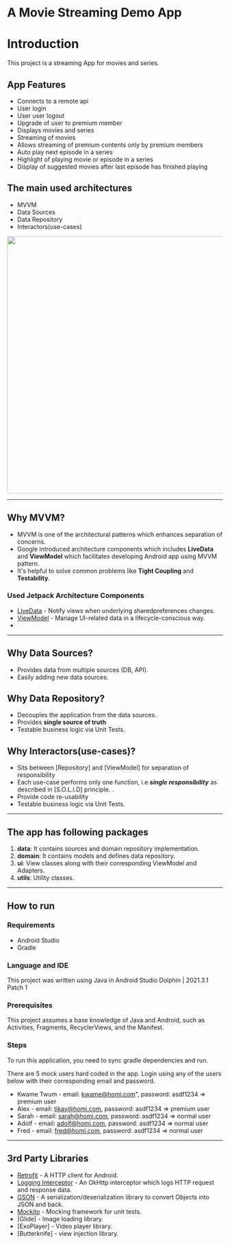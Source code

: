 # A Movie Streaming Demo App

# Introduction
This project is a streaming App for movies and series.

## App Features
- Connects to a remote api
- User login
- User user logout
- Upgrade of user to premium member
- Displays movies and series
- Streaming of movies
- Allows streaming of premium contents only by premium members
- Auto play next episode in a series
- Highlight of playing movie or episode in a series
- Display of suggested movies after last episode has finished playing

## The main used architectures
* MVVM
* Data Sources
* Data Repository
* Interactors(use-cases)


<p align="center">
    <img src="https://i.imgur.com/P3V0gwq.png" width="600">
</p>

---

## Why MVVM?
* MVVM is one of the architectural patterns which enhances separation of concerns.
* Google introduced architecture components which includes **LiveData** and **ViewModel** which facilitates developing Android app using MVVM pattern.
* It's helpful to solve common problems like **Tight Coupling** and **Testability**.


### Used Jetpack Architecture Components
* [LiveData](https://developer.android.com/topic/libraries/architecture/livedata) - Notify views when underlying sharedpreferences changes.
* [ViewModel](https://developer.android.com/topic/libraries/architecture/viewmodel) - Manage UI-related data in a lifecycle-conscious way.
* 

---

## Why Data Sources?
* Provides data from multiple sources (DB, API).
* Easily adding new data sources.

## Why Data Repository?
* Decouples the application from the data sources.
* Provides **single source of truth**
* Testable business logic via Unit Tests.

## Why Interactors(use-cases)?
* Sits between [Repository] and [ViewModel] for separation of responsibility 
* Each use-case performs only one function, i.e ***single responsibility*** as described in [S.O.L.I.D] principle. .
* Provide code re-usability
* Testable business logic via Unit Tests.
---

## The app has following packages 
1. **data**: It contains sources and domain repository implementation.
2. **domain**: It contains models and defines data repository.
3. **ui**: View classes along with their corresponding ViewModel and Adapters.
4. **utils**: Utility classes.

---

## How to run
### Requirements
* Android Studio
* Gradle

### Language and IDE
This project was written using Java in Android Studio Dolphin | 2021.3.1 Patch 1

### Prerequisites
This project assumes a base knowledge of Java and Android, such as
Activities, Fragments, RecyclerViews, and the Manifest.

### Steps
To run this application, you need to sync gradle dependencies and run.

There are 5 mock users hard coded in the app.
Login using any of the users below with their corresponding email and password.

* Kwame Twum - email: kwame@homi.com", password: asdf1234 => premium user
* Alex - email: tikay@homi.com, password: asdf1234 => premium user
* Sarah - email: sarah@homi.com, password: asdf1234 => normal user
* Adolf - email: adolf@homi.com, password: asdf1234 => normal user
* Fred - email: fred@homi.com, password: asdf1234 => normal user 

---


## 3rd Party Libraries 
* [Retrofit](https://square.github.io/retrofit/) - A HTTP client for Android.
* [Logging Interceptor](https://github.com/square/okhttp/tree/master/okhttp-logging-interceptor) - An OkHttp interceptor which logs HTTP request and response data.
* [GSON](https://github.com/google/gson) - A serialization/deserialization library to convert Objects into JSON and back.
* [Mockito](https://site.mockito.org) - Mocking framework for unit tests.
* [Glide] - Image loading library.
* [ExoPlayer] - Video player library.
* [Butterknife] - view injection library.

